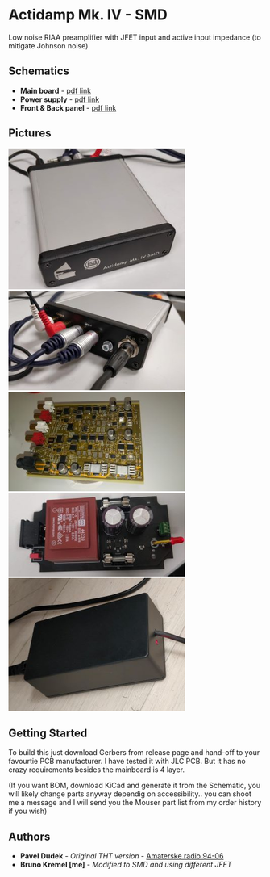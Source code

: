 # Actidamp Mk. IV - SMD

Low noise RIAA preamplifier with JFET input and active input impedance (to mitigate Johnson noise)

## Schematics

* **Main board** - [pdf link](https://github.com/josko7452/actidamp-mk4-smd/releases/download/2019.11.5/main-pcb.pdf)
* **Power supply** - [pdf link](https://github.com/josko7452/actidamp-mk4-smd/releases/download/2019.11.5/psu-brick.pdf)
* **Front & Back panel** - [pdf link](https://github.com/josko7452/actidamp-mk4-smd/releases/download/2019.11.5/panels.pdf)

## Pictures

[![front](https://raw.githubusercontent.com/josko7452/actidamp-mk4-smd/master/images/front-small.jpg)](https://raw.githubusercontent.com/josko7452/actidamp-mk4-smd/master/images/front.jpg)
[![back](https://raw.githubusercontent.com/josko7452/actidamp-mk4-smd/master/images/back-small.jpg)](https://raw.githubusercontent.com/josko7452/actidamp-mk4-smd/master/images/back.jpg)
[![main-pcb](https://raw.githubusercontent.com/josko7452/actidamp-mk4-smd/master/images/main_pcb-small.jpg)](https://raw.githubusercontent.com/josko7452/actidamp-mk4-smd/master/images/main_pcb.jpg)
[![psu1](https://raw.githubusercontent.com/josko7452/actidamp-mk4-smd/master/images/psu1-small.jpg)](https://raw.githubusercontent.com/josko7452/actidamp-mk4-smd/master/images/psu1.jpg)
[![psu2](https://raw.githubusercontent.com/josko7452/actidamp-mk4-smd/master/images/psu2-small.jpg)](https://raw.githubusercontent.com/josko7452/actidamp-mk4-smd/master/images/psu2.jpg)

## Getting Started

To build this just download Gerbers from release page and hand-off to your favourtie PCB manufacturer.
I have tested it with JLC PCB. But it has no crazy requirements besides the mainboard is 4 layer.

(If you want BOM, download KiCad and generate it from the Schematic, you will likely change parts anyway
dependig on accessibility.. you can shoot me a message and I will send you the Mouser part list from
my order history if you wish)

## Authors

* **Pavel Dudek** - *Original THT version* - [Amaterske radio 94-06](https://archive.org/stream/Amaterske_radio_1994/94-06#page/n19)
* **Bruno Kremel [me]** - *Modified to SMD and using different JFET*
